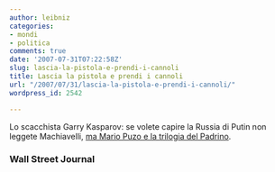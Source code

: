 ```yaml
---
author: leibniz
categories:
- mondi
- politica
comments: true
date: '2007-07-31T07:22:58Z'
slug: lascia-la-pistola-e-prendi-i-cannoli
title: Lascia la pistola e prendi i cannoli
url: "/2007/07/31/lascia-la-pistola-e-prendi-i-cannoli/"
wordpress_id: 2542

---
```

Lo scacchista Garry Kasparov: se volete capire la Russia di Putin non leggete Machiavelli, [ma Mario Puzo e la trilogia del Padrino](http://www.opinionjournal.com/extra/?id=110010398).


### Wall Street Journal

